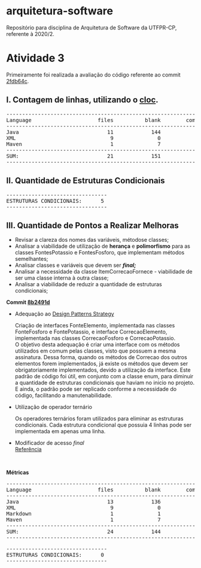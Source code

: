 # arquitetura-software
Repositório para disciplina de Arquitetura de Software da UTFPR-CP, referente à 2020/2.
<h1> Atividade 3 </h1>
<p> Primeiramente foi realizada a avaliação do código referente ao commit <a href="https://github.com/isabelanunes/arquitetura-software/commit/2fdb64c843dbc837e275ebeb6fedc17b97fb9643"> 2fdb64c</a>. </p>
<h2> I. Contagem de linhas, utilizando o <a href= "https://github.com/AlDanial/cloc"> cloc</a>. </h2>
<pre>
-------------------------------------------------------------------------------
Language                     files          blank        comment           code
-------------------------------------------------------------------------------
Java                            11            144             95            600
XML                              9              0              0            397
Maven                            1              7              1             21
-------------------------------------------------------------------------------
SUM:                            21            151             96           1018
-------------------------------------------------------------------------------
</pre>

<h2> II. Quantidade de Estruturas Condicionais </h2>
<pre>
--------------------------------
ESTRUTURAS CONDICIONAIS:      5
--------------------------------
</pre>
<h2> III. Quantidade de Pontos a Realizar Melhoras </h2>
<ul>
<li> Revisar a clareza dos nomes das variáveis, métodose classes; </li>
<li> Analisar a viabilidade de utilização de <b>herança</b> e <b>polimorfismo</b> para as classes FontesPotassio e FontesFosforo, que implementam métodos semelhantes; </li>
<li> Analisar classes e variáveis que devem ser <b><i> final;</i></b> </li>
<li> Analisar a necessidade da classe ItemCorrecaoFornece - viabilidade de ser uma classe interna à outra classe; </li>
<li> Analisar a viabilidade de reduzir a quantidade de estruturas condicionais; </li>
</ul>

<p> <b> Commit <a href="https://github.com/isabelanunes/arquitetura-software/commit/8b2491dc905284cdd6ec6ea2a9664a8e5ba810ca">8b2491d</a> </b> </p>
<ul>
  <li> Adequação ao <a href="https://refactoring.guru/pt-br/design-patterns/strategy">Design Patterns Strategy</a> </li>
    <p>Criação de interfaces FonteElemento, implementada nas classes FonteFosforo e FontePotassio, e interface CorrecaoElemento, implementada nas classes CorrecaoFosforo e CorrecaoPotassio. <br>
O objetivo desta adequação é criar uma interface com os métodos utilizados em comum pelas classes, visto que possuem a mesma assinatura. Dessa forma, quando os métodos de Correcao dos outros elementos forem implementados, já existe os métodos que devem ser obrigatoriamente implementados, devido a utilização da interface.
Este padrão de código foi útil, em conjunto com a classe enum, para diminuir a quantidade de estruturas condicionais que haviam no inicio no projeto. E ainda, o padrão pode ser replicado conforme a necessidade do código, facilitando a manutenabilidade. </p> </li>
<p>
  <li> Utilização de operador ternário </li>
  <p> Os operadores ternários foram utilizados para eliminar as estruturas condicionais. Cada estrutura condicional que possuia 4 linhas pode ser implementada em apenas uma linha.</p>
  <li> Modificador de acesso <i> final </i> </li>
  <a href="https://www.devmedia.com.br/modificadores-de-acesso-do-java/27065">Referência </a>
</ul>
  <br>
  <p> <b> Métricas </b> </p>
<pre>
-------------------------------------------------------------------------------
Language                     files          blank        comment           code
-------------------------------------------------------------------------------
Java                            13            136            110            623
XML                              9              0              0            397
Markdown                         1              1              0             30
Maven                            1              7              1             21
-------------------------------------------------------------------------------
SUM:                            24            144            111           1071
-------------------------------------------------------------------------------
</pre>
<pre>
--------------------------------
ESTRUTURAS CONDICIONAIS:      0
--------------------------------
</pre>
